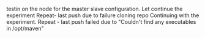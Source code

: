 testin on the node for the master slave configuration.
Let continue the experiment
Repeat- last push due to failure cloning repo
Continuing with the experiment.
Repeat - last push failed due to "Couldn't find any executables in /opt/maven"
